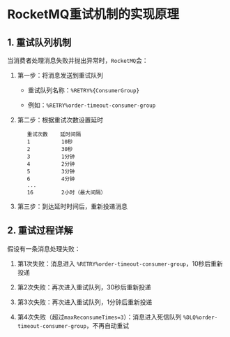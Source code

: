 # RocketMQ重试机制的实现原理

## 1. 重试队列机制

当消费者处理消息失败并抛出异常时，`RocketMQ`会：

1. 第一步：将消息发送到重试队列

   - 重试队列名称：`%RETRY%{ConsumerGroup}`


   - 例如：`%RETRY%order-timeout-consumer-group`

2. 第二步：根据重试次数设置延时

   ```
      重试次数    延时间隔
      1          10秒
      2          30秒  
      3          1分钟
      4          2分钟
      5          3分钟
      6          4分钟
      ...
      16         2小时（最大间隔）
   ```

3. 第三步：到达延时时间后，重新投递消息

## 2. 重试过程详解

假设有一条消息处理失败：

1. 第1次失败：消息进入 `%RETRY%order-timeout-consumer-group`，10秒后重新投递

2. 第2次失败：再次进入重试队列，30秒后重新投递

3. 第3次失败：再次进入重试队列，1分钟后重新投递

4. 第4次失败（超过`maxReconsumeTimes=3`）：消息进入死信队列 `%DLQ%order-timeout-consumer-group`，不再自动重试

   

